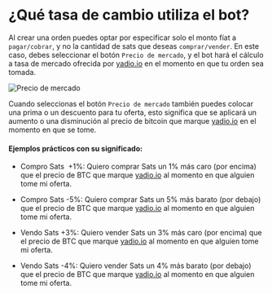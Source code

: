 # ¿Qué tasa de cambio utiliza el bot?

Al crear una orden puedes optar por especificar solo el monto fíat a `pagar/cobrar`, y no la cantidad de sats que deseas `comprar/vender`. En este caso, debes seleccionar el botón `Precio de mercado`, y el bot hará el cálculo a tasa de mercado ofrecida por [yadio.io](https://yadio.io/) en el momento en que tu orden sea tomada.

![Precio de mercado](./assets/images/market-price.gif)

Cuando seleccionas el botón `Precio de mercado` también puedes colocar una prima o un descuento para tu oferta, esto significa que se aplicará un aumento o una disminución al precio de bitcoin que marque [yadio.io](https://yadio.io/) en el momento en que se tome.

#### Ejemplos prácticos con su significado:

- Compro Sats  +1%: Quiero comprar Sats un 1% más caro (por encima) que el precio de BTC que marque [yadio.io](https://yadio.io/) al momento en que alguien tome mi oferta. 

- Compro Sats -5%: Quiero comprar Sats un 5% más barato (por debajo) que el precio de BTC que marque [yadio.io](https://yadio.io/) al momento en que alguien tome mi oferta.

- Vendo Sats +3%: Quiero vender Sats un 3% más caro (por encima) que el precio de BTC que marque [yadio.io](https://yadio.io/) al momento en que alguien tome mi oferta.

- Vendo Sats -4%: Quiero vender Sats un 4% más barato (por debajo) que el precio de BTC que marque [yadio.io](https://yadio.io/) al momento en que alguien tome mi oferta.
